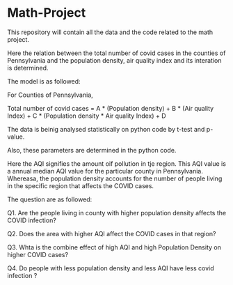 # Math-Project
This repository will contain all the data and the code related to the math project.

Here the relation between the total number of covid cases in the counties of Pennsylvania and  the population density, air quality index and its interation is determined.

The model is as followed:

For Counties of Pennsylvania,

Total number of covid cases = A * (Population density) + B * (Air quality Index) + C * (Population density * Air quality Index) + D

The data is beinig analysed statistically on python code by t-test and p-value.

Also, these parameters are determined in the python code.

Here the AQI signifies the amount oif pollution in tje region. This AQI value is a annual median AQI value for the particular county in Pennsylvania.
Whereasa, the population density accounts for the number of people living in the specific region that affects the COVID cases.

The question are as followed:

Q1. Are the people living in county with higher population density affects the COVID infection?

Q2. Does the area with higher AQI affect the COVID cases in that region?

Q3. Whta is the combine effect of high AQI and high Population Density on higher COVID cases?

Q4. Do people with less population density and less AQI have less covid infection ?




